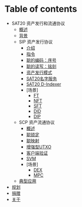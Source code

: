 # Table of contents

* SAT20 资产发行和流通协议
  * [概述](introduce.md)
  * [背景](why.md)
  * SIP 资产发行协议
    * [介绍](issuance/readme.md)
    * [指令](issuance/instruct.md)
    * [聪的编码：序号](issuance/ordinal.md)
    * [聪的读写：铭刻](issuance/inscribe.md)
    * [资产发行模式](issuance/model.md)
    * [SAT20名字服务](issuance/SNS.md)
    * [SAT20 D-Indexer](issuance/d-indexer.md)
    * [场景]
      * [FT](issuance/cases/FT.md)
      * [NFT](issuance/cases/NFT.md)
      * [SFT](issuance/cases/SFT.md)
      * [DID](issuance/cases/DID.md)
      * [DIP](issuance/cases/DIP.md)
  * SCP 资产流通协议
    * [概述](circulation/readme.md)
    * [聪锁定](circulation/satlock.md)
    * [聪映射](circulation/satmapping.md)
    * [增强型UTXO](circulation/enUTXO.md)
    * [客户端验证](circulation/CA.md)
    * [SVM](circulation/SVM.md)
    * [场景]
      * [DEX](circulation/cases/sdex.md)
      * [MPC](circulation/cases/MPC.md)
  * [典型应用](cases/readme.md)
* [规划](roadmap.md)
* [捐赠](donate.md)
* [关于](about.md)